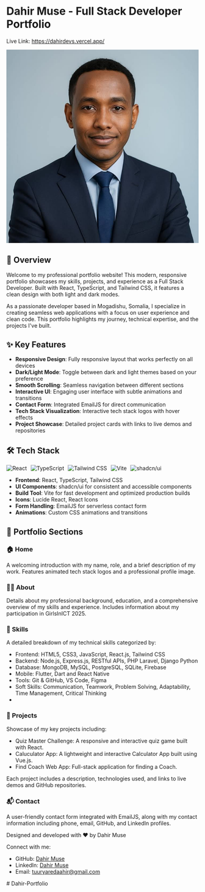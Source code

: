 # Dahir Muse - Full Stack Developer Portfolio
Live Link: https://dahirdevs.vercel.app/

![Dahir Muse's Portfolio](public/dahir.png)

## 🌟 Overview

Welcome to my professional portfolio website! This modern, responsive portfolio showcases my skills, projects, and experience as a Full Stack Developer. Built with React, TypeScript, and Tailwind CSS, it features a clean design with both light and dark modes.

As a passionate developer based in Mogadishu, Somalia, I specialize in creating seamless web applications with a focus on user experience and clean code. This portfolio highlights my journey, technical expertise, and the projects I've built.

## ✨ Key Features

- **Responsive Design**: Fully responsive layout that works perfectly on all devices
- **Dark/Light Mode**: Toggle between dark and light themes based on your preference
- **Smooth Scrolling**: Seamless navigation between different sections
- **Interactive UI**: Engaging user interface with subtle animations and transitions
- **Contact Form**: Integrated EmailJS for direct communication
- **Tech Stack Visualization**: Interactive tech stack logos with hover effects
- **Project Showcase**: Detailed project cards with links to live demos and repositories

## 🛠️ Tech Stack

<div style="display: flex; gap: 10px;">
  <img src="https://img.shields.io/badge/React-61DAFB?style=for-the-badge&logo=react&logoColor=black" alt="React" />
  <img src="https://img.shields.io/badge/TypeScript-3178C6?style=for-the-badge&logo=typescript&logoColor=white" alt="TypeScript" />
  <img src="https://img.shields.io/badge/Tailwind_CSS-38B2AC?style=for-the-badge&logo=tailwind-css&logoColor=white" alt="Tailwind CSS" />
  <img src="https://img.shields.io/badge/Vite-646CFF?style=for-the-badge&logo=vite&logoColor=white" alt="Vite" />
  <img src="https://img.shields.io/badge/shadcn/ui-000000?style=for-the-badge&logo=shadcnui&logoColor=white" alt="shadcn/ui" />
</div>

- **Frontend**: React, TypeScript, Tailwind CSS
- **UI Components**: shadcn/ui for consistent and accessible components
- **Build Tool**: Vite for fast development and optimized production builds
- **Icons**: Lucide React, React Icons
- **Form Handling**: EmailJS for serverless contact form
- **Animations**: Custom CSS animations and transitions

## 📱 Portfolio Sections

### 🏠 Home
A welcoming introduction with my name, role, and a brief description of my work. Features animated tech stack logos and a professional profile image.

### 👩‍💻 About
Details about my professional background, education, and a comprehensive overview of my skills and experience. Includes information about my participation in GirlsInICT 2025.

### 🔧 Skills
A detailed breakdown of my technical skills categorized by:
- Frontend: HTML5, CSS3, JavaScript, React.js, Tailwind CSS
- Backend: Node.js, Express.js, RESTful APIs, PHP Laravel, Django Python
- Database: MongoDB, MySQL, PostgreSQL, SQLite, Firebase
- Mobile: Flutter, Dart and React Native
- Tools: Git & GitHub, VS Code, Figma
- Soft Skills: Communication, Teamwork, Problem Solving, Adaptability, Time Management, Critical Thinking
- 

### 🚀 Projects
Showcase of my key projects including:
- Quiz Master Challenge: A responsive and interactive quiz game built with React.
- Caluculator App: A lightweight and interactive Calculator App built using Vue.js.
- Find Coach Web App: Full-stack application for finding a Coach.

Each project includes a description, technologies used, and links to live demos and GitHub repositories.

### 📬 Contact
A user-friendly contact form integrated with EmailJS, along with my contact information including phone, email, GitHub, and LinkedIn profiles.


Designed and developed with ❤️ by Dahir Muse 

Connect with me:
- GitHub: [Dahir Muse](https://github.com/duceysaneyare)
- LinkedIn: [Dahir Muse](https://www.linkedin.com/in/duceysaneyare/)
- Email: tuuryaredaahir@gmail.com

#   D a h i r - P o r t f o l i o 
 
 